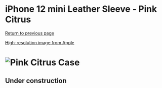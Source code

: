 # iPhone 12 mini Leather Sleeve - Pink Citrus

[Return to previous page](/iphone_12)

[High-resolution image from Apple](https://store.storeimages.cdn-apple.com/8756/as-images.apple.com/is//MHMN3?wid=4500&hei=4500&fmt=png)

# ![Pink Citrus Case](/everyphone/MHMN3.png)

## Under construction
